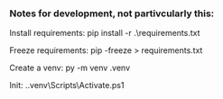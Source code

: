 

### Notes for development, not partivcularly this:

Install requirements:
pip install -r .\requirements.txt

Freeze requirements:
pip -freeze > requirements.txt       

Create a venv:
py -m venv .venv

Init:
 .\.venv\Scripts\Activate.ps1
